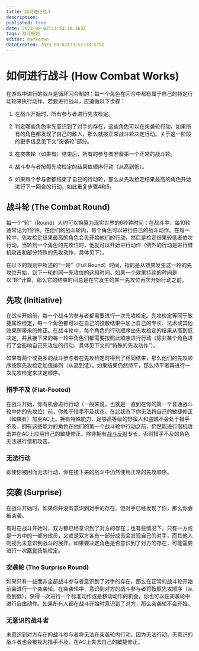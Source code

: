 ```yaml
---
title: 如何进行战斗
description: 
published: true
date: 2023-08-02T23:53:38.363Z
tags: 战斗规则
editor: markdown
dateCreated: 2023-08-02T23:52:18.575Z
---
```


# 如何进行战斗 (How Combat Works)
在游戏中进行的战斗是循环回合制的；每一个角色在回合中都有属于自己的特定行动轮来执行动作。若要进行战斗，应遵循以下步骤：

1. 在战斗开始时，所有参与者进行先攻检定。

2. 判定哪些角色率先意识到了对手的存在，这些角色可以在突袭轮行动。如果所有的角色都发现了自己的敌人，那么就按正常战斗轮决定行动。关于这一阶段的更多信息见下文“突袭轮”部分。

3. 在突袭轮（如果有）结束后，所有的参与者准备第一个正常的战斗轮。

4. 战斗参与者按照先攻检定的结果依顺序行动（从高到低）。

5. 如果每个参与者都结束了自己的行动轮，那么从先攻检定结果最高的角色开始进行下一回合的行动，如此重复步骤4和5。

## 战斗轮 (The Combat Round)
每一个“轮”（Round）大约可以换算为现实世界的6秒钟时间；在战斗中，每10轮通常记为1分钟。在他们的战斗轮内，每个角色可以进行自己的战斗动作。在每一轮中，先攻检定结果最高的角色会先开始他们的行动，然后是检定结果较低者依次行动。当轮到一个角色的先攻位时，他就可以开始进行动作（例外的行动是进行借机攻击和部分特殊的先攻动作，具体见下）。

在以下的规则中所述的“一轮”（Full Round）时间，指的是从效果发生这一轮的先攻位开始，到下一轮的同一先攻位的这段时间。如果一个效果持续的时间是以“轮”计算，那么它的结束时间总是在它发生的某一先攻位再次开始行动之前。

## 先攻 (Initiative)
在战斗开始前，每一个战斗的参与者都需要进行一次先攻检定。先攻检定等同于敏捷属性检定，每一个角色都可以在自己的投骰结果中加上自己的专长、法术或其他效果所带来的修正。在战斗轮中，每个角色的行动顺序由先攻检定的结果从高到低决定，并且接下来的每一轮中角色们都需要按照此顺序进行行动（除非某个角色进行了会影响自己先攻位的行动，具体见下文的“特殊的先攻动作”）。

如果有两个或更多的战斗参与者在先攻检定时得到了相同结果，那么他们的先攻顺序按照先攻检定加值排列（从高到低）。如果结果仍然持平，那么持平者再进行一次先攻检定来决定顺序。

### 措手不及 (Flat-Footed)
在战斗开始，你有机会进行行动（一般来说，也就是一直到在你的第一个普通战斗轮中你的先攻位）前，你处于措手不及状态。在此状态下你无法将自己的敏捷修正（如果有）加至AC上。拥有特殊能力、足够高等级的野蛮人和盗贼不会处于措手不及，拥有这些能力的角色在他们的第一个战斗轮中行动之前，仍然能进行借机攻击并在AC上应用自己的敏捷修正。除非拥有[战斗反射](/专长/战斗反射)专长，否则措手不及的角色无法进行借机攻击。

### 无法行动
即使你被困而无法行动，你在接下来的战斗中仍然使用正常的先攻顺序。

## 突袭 (Surprise)
在战斗开始时，如果你并没有意识到对手的存在、但对手已经发现了你，那么你会被突袭。

有时在战斗开始时，双方都已经意识到了对方的存在；也有些情况下，只有一方或是一方中的一部分成员，又或是双方各有一部分成员会发现自己的对手，而其他人则视为未意识到战斗的展开。如果要决定角色是否意识到了对方的存在，可能需要进行一次[察觉](/技能/察觉)技能检定。

### 突袭轮 (The Surprise Round)
如果只有一些而非全部战斗参与者意识到了对手的存在，那么在正常的战斗轮开始前会进行一个突袭轮。在突袭轮中，意识到对方的战斗参与者将按照先攻顺序（从高到低），获得一次进行一个标准动作或是移动动作的机会，你也可以在突袭轮中进行自由动作。如果所有人都在战斗开始时意识到了对方，那么突袭轮不会开始。

### 无意识的战斗者
未意识到对方存在的战斗参与者将无法在突袭轮内行动。因为无法行动，无意识的战斗者也会被视为措手不及，在AC上失去自己的敏捷修正。



 
